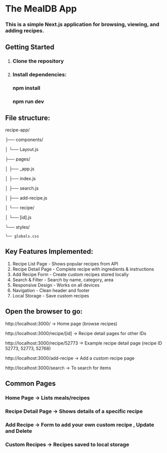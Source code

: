 # The MealDB App

### This is a simple Next.js application for browsing, viewing, and adding recipes.

## Getting Started

1. ### Clone the repository
2. ### Install dependencies:

   ### npm install

   ### npm run dev

## File structure:

recipe-app/

├── components/

│ └── Layout.js

├── pages/

│ ├── \_app.js

│ ├── index.js

│ ├── search.js

│ ├── add-recipe.js

│ └── recipe/

│ └── [id].js

└── styles/

    └── globals.css

## Key Features Implemented:

1. Recipe List Page - Shows popular recipes from API
2. Recipe Detail Page - Complete recipe with ingredients & instructions
3. Add Recipe Form - Create custom recipes stored locally
4. Search & Filter - Search by name, category, area
5. Responsive Design - Works on all devices
6. Navigation - Clean header and footer
7. Local Storage - Save custom recipes

## Open the browser to go:

http://localhost:3000/
→ Home page (browse recipes)

http://localhost:3000/recipe/[id]
→ Recipe detail pages for other IDs

http://localhost:3000/recipe/52773
→ Example recipe detail page (recipe ID 52773, 52773, 52768)

http://localhost:3000/add-recipe
→ Add a custom recipe page

http://localhost:3000/search
→ To search for items

## Common Pages

### Home Page → Lists meals/recipes

### Recipe Detail Page → Shows details of a specific recipe

### Add Recipe → Form to add your own custom recipe , Update and Delete

### Custom Recipes → Recipes saved to local storage

